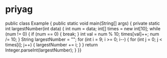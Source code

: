 # priyag
public class Example
{
public static void main(String[] args)
{
private static int largestNumber(int data) {
    int num = data;
    int[] times = new int[10];
    while (num != 0) {
        if (num == 0) {
            break;
        }
        int val = num % 10;
        times[val]++;
        num /= 10;
    }
    String largestNumber = "";
    for (int i = 9; i >= 0; i--) {
        for (int j = 0; j < times[i]; j++) {
            largestNumber += i;
        }
    }
    return Integer.parseInt(largestNumber);
}
}}
